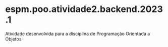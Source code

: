 # espm.poo.atividade2.backend.2023.1
Atividade desenvolvida para a disciplina de Programação Orientada a Objetos
